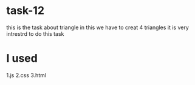 # task-12
this is the task about triangle in this we have to creat 4 triangles it is very intrestrd to do this task
# I used
1.js
2.css
3.html
